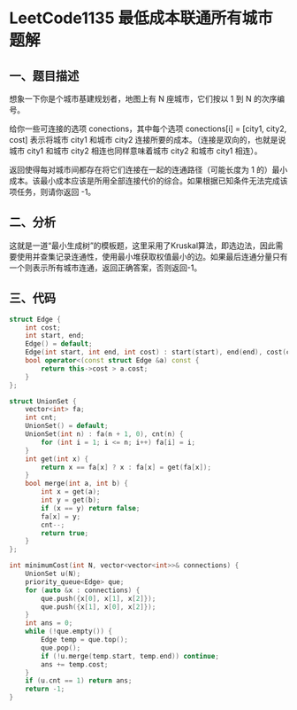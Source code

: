 # LeetCode1135 最低成本联通所有城市 题解

## 一、题目描述

想象一下你是个城市基建规划者，地图上有 N 座城市，它们按以 1 到 N 的次序编号。

给你一些可连接的选项 conections，其中每个选项 conections[i] = [city1, city2, cost] 表示将城市 city1 和城市 city2 连接所要的成本。（连接是双向的，也就是说城市 city1 和城市 city2 相连也同样意味着城市 city2 和城市 city1 相连）。

返回使得每对城市间都存在将它们连接在一起的连通路径（可能长度为 1 的）最小成本。该最小成本应该是所用全部连接代价的综合。如果根据已知条件无法完成该项任务，则请你返回 -1。



## 二、分析

这就是一道“最小生成树”的模板题，这里采用了Kruskal算法，即选边法，因此需要使用并查集记录连通性，使用最小堆获取权值最小的边。如果最后连通分量只有一个则表示所有城市连通，返回正确答案，否则返回-1。



## 三、代码

```c++
struct Edge {
    int cost;
    int start, end;
    Edge() = default;
    Edge(int start, int end, int cost) : start(start), end(end), cost(cost) {};
    bool operator<(const struct Edge &a) const {
        return this->cost > a.cost;
    }
};

struct UnionSet {
    vector<int> fa;   
    int cnt;
    UnionSet() = default;
    UnionSet(int n) : fa(n + 1, 0), cnt(n) {
        for (int i = 1; i <= n; i++) fa[i] = i;
    }
    int get(int x) {
        return x == fa[x] ? x : fa[x] = get(fa[x]);
    }
    bool merge(int a, int b) {
        int x = get(a);
        int y = get(b);
        if (x == y) return false;
        fa[x] = y;
        cnt--;
        return true;
    }
};

int minimumCost(int N, vector<vector<int>>& connections) {
    UnionSet u(N);
    priority_queue<Edge> que;
    for (auto &x : connections) {
        que.push({x[0], x[1], x[2]});
        que.push({x[1], x[0], x[2]});
    }
    int ans = 0;
    while (!que.empty()) {
        Edge temp = que.top();
        que.pop();
        if (!u.merge(temp.start, temp.end)) continue;
        ans += temp.cost;
    }
    if (u.cnt == 1) return ans;
    return -1;
}
```

